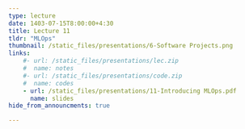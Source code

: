 ```yaml
---
type: lecture
date: 1403-07-15T8:00:00+4:30
title: Lecture 11
tldr: "MLOps"
thumbnail: /static_files/presentations/6-Software Projects.png
links: 
    #- url: /static_files/presentations/lec.zip
    #  name: notes
    #- url: /static_files/presentations/code.zip
    #  name: codes
    - url: /static_files/presentations/11-Introducing MLOps.pdf
      name: slides
hide_from_announcments: true

---
```

